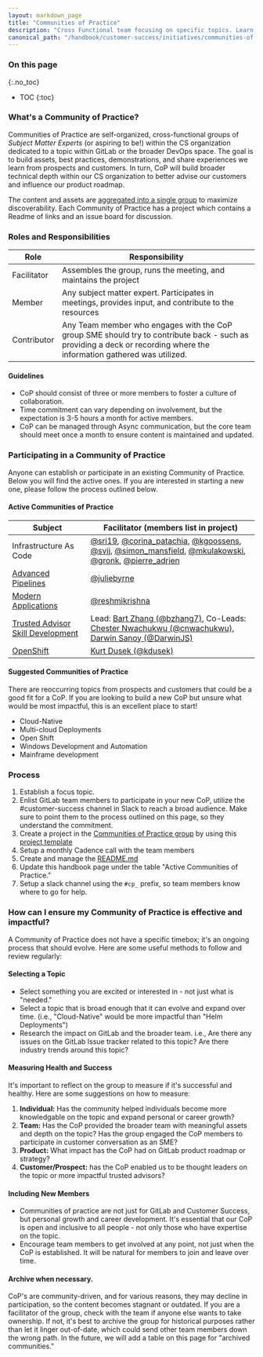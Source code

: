 ```yaml
---
layout: markdown_page
title: "Communities of Practice"
description: "Cross Functional team focusing on specific topics. Learn more!"
canonical_path: "/handbook/customer-success/initiatives/communities-of-practice.html"
---
```


### On this page
{:.no_toc}

- TOC
{:toc}

### What's a Community of Practice?

Communities of Practice are self-organized, cross-functional groups of _Subject Matter Experts_ (or aspiring to be!) within the CS organization dedicated to a topic within GitLab or the broader DevOps space. The goal is to build assets, best practices, demonstrations, and share experiences we learn from prospects and customers. In turn, CoP will build broader technical depth within our CS organization to better advise our customers and influence our product roadmap.

The content and assets are [aggregated into a single group](https://gitlab.com/gitlab-com/customer-success/communities-of-practice) to maximize discoverability. Each Community of Practice has a project which contains a Readme of links and an issue board for discussion.


### Roles and Responsibilities

| Role                  | Responsibility                                                                                                                                                            |
|-----------------------|---------------------------------------------------------------------------------------------------------------------------------------------------------------------------|
| Facilitator           | Assembles the group, runs the meeting, and maintains the project                                                                                                          |
| Member                | Any subject matter expert. Participates in meetings, provides input, and contribute to the resources                                                                        |
| Contributor           | Any Team member who engages with the CoP group SME should try to contribute back - such as providing a deck or recording where the information gathered was utilized.     |

#### Guidelines

* CoP should consist of three or more members to foster a culture of collaboration.
* Time commitment can vary depending on involvement, but the expectation is 3-5 hours a month for active members.
* CoP can be managed through Async communication, but the core team should meet once a month to ensure content is maintained and updated.

### Participating in a Community of Practice

Anyone can establish or participate in an existing Community of Practice. Below you will find the active ones. If you are interested in starting a new one, please follow the process outlined below.

#### Active Communities of Practice

| Subject                             | Facilitator (members list in project)                                                                                                                                           |
|-------------------------------------|---------------------------------------------------------------------------------------------------------------------------------------------------------------------------|
| Infrastructure As Code              | [@sri19](https://gitlab.com/sri19), [@corina_patachia](https://gitlab.com/corina_patachia), [@kgoossens](https://gitlab.com/kgoossens), [@svij](https://gitlab.com/svij), [@simon_mansfield](https://gitlab.com/sri19), [@mkulakowski](https://gitlab.com/mkulakowski), [@gronk](https://gitlab.com/gronk), [@pierre_adrien](https://gitlab.com/pierre_adrien) |
| [Advanced Pipelines](https://gitlab.com/gitlab-com/customer-success/communities-of-practice/advanced-pipeline-community-of-practice)                  | [@juliebyrne](https://gitlab.com/juliebyrne) |
| [Modern Applications](https://gitlab.com/gitlab-com/customer-success/communities-of-practice/modern-applications)                 | [@reshmikrishna](https://gitlab.com/reshmikrishna) |
| [Trusted Advisor Skill Development](https://gitlab.com/gitlab-com/customer-success/communities-of-practice/trusted-advisor-skill-development)   | Lead: [Bart Zhang (@bzhang7)](https://gitlab.com/bzhang7), Co-Leads: [Chester Nwachukwu (@cnwachukwu)](https://gitlab.com/cnwachukwu), [Darwin Sanoy (@DarwinJS)](https://gitlab.com/darwinjs) |
| [OpenShift](https://gitlab.com/gitlab-com/customer-success/communities-of-practice/redhat-openshift-community-of-practice)                  | [Kurt Dusek (@kdusek)](https://gitlab.com/kdusek) |

#### Suggested Communities of Practice

There are reoccurring topics from prospects and customers that could be a good fit for a CoP. If you are looking to build a new CoP but unsure what would be most impactful, this is an excellent place to start!

* Cloud-Native
* Multi-cloud Deployments
* Open Shift
* Windows Development and Automation
* Mainframe development

### Process

1. Establish a focus topic.
2. Enlist GitLab team members to participate in your new CoP, utilize the #customer-success channel in Slack to reach a broad audience. Make sure to point them to the process outlined on this page, so they understand the commitment.
3. Create a project in the [Communities of Practice group](https://gitlab.com/gitlab-com/customer-success/communities-of-practice) by using this [project template](https://gitlab.com/gitlab-com/customer-success/communities-of-practice/project-template)
4. Setup a monthly Cadence call with the team members
5. Create and manage the [README.md](https://gitlab.com/gitlab-com/customer-success/communities-of-practice/project-template/-/blob/master/README.md)
6. Update this handbook page under the table "Active Communities of Practice."
7. Setup a slack channel using the `#cp_` prefix, so team members know where to go for help.

### How can I ensure my Community of Practice is effective and impactful?

A Community of Practice does not have a specific timebox; it's an ongoing process that should evolve. Here are some useful methods to follow and review regularly:

#### Selecting a Topic

* Select something you are excited or interested in - not just what is "needed."
* Select a topic that is broad enough that it can evolve and expand over time. (i.e., "Cloud-Native" would be more impactful than "Helm Deployments")
* Research the impact on GitLab and the broader team. i.e., Are there any issues on the GitLab Issue tracker related to this topic? Are there industry trends around this topic?

#### Measuring Health and Success

It's important to reflect on the group to measure if it's successful and healthy. Here are some suggestions on how to measure:
1. **Individual:** Has the community helped individuals become more knowledgable on the topic and expand personal or career growth?
2. **Team:** Has the CoP provided the broader team with meaningful assets and depth on the topic? Has the group engaged the CoP members to participate in customer conversation as an SME?
3. **Product:** What impact has the CoP had on GitLab product roadmap or strategy?
4. **Customer/Prospect:** has the CoP enabled us to be thought leaders on the topic or more impactful trusted advisors?

#### Including New Members
* Communities of practice are not just for GitLab and Customer Success, but personal growth and career development. It's essential that our CoP is open and inclusive to all people - not only those who have expertise on the topic.
* Encourage team members to get involved at any point, not just when the CoP is established. It will be natural for members to join and leave over time.

#### Archive when necessary.
CoP's are community-driven, and for various reasons, they may decline in participation, so the content becomes stagnant or outdated. If you are a facilitator of the group, check with the team if anyone else wants to take ownership. If not, it's best to archive the group for historical purposes rather than let it linger out-of-date, which could send other team members down the wrong path. In the future, we will add a table on this page for "archived communities."	

